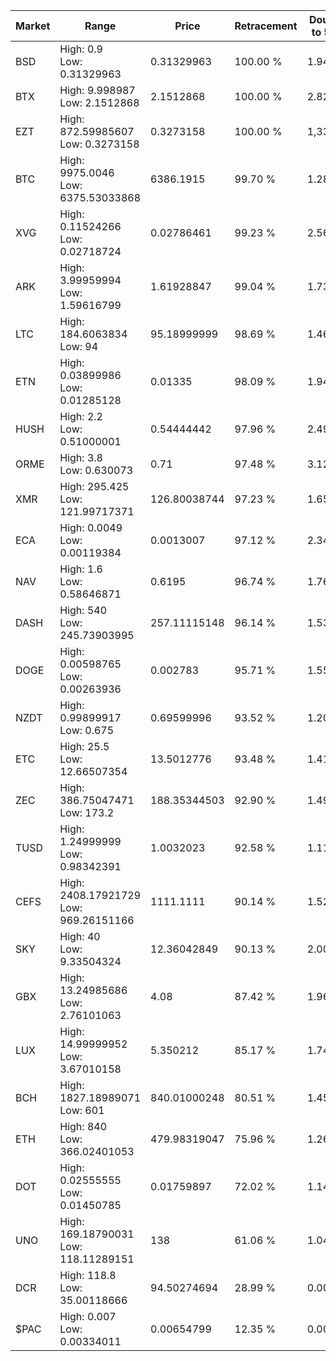 | Market | Range | Price| Retracement | Doubles to 50% |
| --- | --- | --- | --- | --- |
| BSD | High: 0.9<br />Low: 0.31329963 | 0.31329963 | 100.00 % | 1.94 |
| BTX | High: 9.998987<br />Low: 2.1512868 | 2.1512868 | 100.00 % | 2.82 |
| EZT | High: 872.59985607<br />Low: 0.3273158 | 0.3273158 | 100.00 % | 1,333.46 |
| BTC | High: 9975.0046<br />Low: 6375.53033868 | 6386.1915 | 99.70 % | 1.28 |
| XVG | High: 0.11524266<br />Low: 0.02718724 | 0.02786461 | 99.23 % | 2.56 |
| ARK | High: 3.99959994<br />Low: 1.59616799 | 1.61928847 | 99.04 % | 1.73 |
| LTC | High: 184.6063834<br />Low: 94 | 95.18999999 | 98.69 % | 1.46 |
| ETN | High: 0.03899986<br />Low: 0.01285128 | 0.01335 | 98.09 % | 1.94 |
| HUSH | High: 2.2<br />Low: 0.51000001 | 0.54444442 | 97.96 % | 2.49 |
| ORME | High: 3.8<br />Low: 0.630073 | 0.71 | 97.48 % | 3.12 |
| XMR | High: 295.425<br />Low: 121.99717371 | 126.80038744 | 97.23 % | 1.65 |
| ECA | High: 0.0049<br />Low: 0.00119384 | 0.0013007 | 97.12 % | 2.34 |
| NAV | High: 1.6<br />Low: 0.58646871 | 0.6195 | 96.74 % | 1.76 |
| DASH | High: 540<br />Low: 245.73903995 | 257.11115148 | 96.14 % | 1.53 |
| DOGE | High: 0.00598765<br />Low: 0.00263936 | 0.002783 | 95.71 % | 1.55 |
| NZDT | High: 0.99899917<br />Low: 0.675 | 0.69599996 | 93.52 % | 1.20 |
| ETC | High: 25.5<br />Low: 12.66507354 | 13.5012776 | 93.48 % | 1.41 |
| ZEC | High: 386.75047471<br />Low: 173.2 | 188.35344503 | 92.90 % | 1.49 |
| TUSD | High: 1.24999999<br />Low: 0.98342391 | 1.0032023 | 92.58 % | 1.11 |
| CEFS | High: 2408.17921729<br />Low: 969.26151166 | 1111.1111 | 90.14 % | 1.52 |
| SKY | High: 40<br />Low: 9.33504324 | 12.36042849 | 90.13 % | 2.00 |
| GBX | High: 13.24985686<br />Low: 2.76101063 | 4.08 | 87.42 % | 1.96 |
| LUX | High: 14.99999952<br />Low: 3.67010158 | 5.350212 | 85.17 % | 1.74 |
| BCH | High: 1827.18989071<br />Low: 601 | 840.01000248 | 80.51 % | 1.45 |
| ETH | High: 840<br />Low: 366.02401053 | 479.98319047 | 75.96 % | 1.26 |
| DOT | High: 0.02555555<br />Low: 0.01450785 | 0.01759897 | 72.02 % | 1.14 |
| UNO | High: 169.18790031<br />Low: 118.11289151 | 138 | 61.06 % | 1.04 |
| DCR | High: 118.8<br />Low: 35.00118666 | 94.50274694 | 28.99 % | 0.00 |
| $PAC | High: 0.007<br />Low: 0.00334011 | 0.00654799 | 12.35 % | 0.00 |
